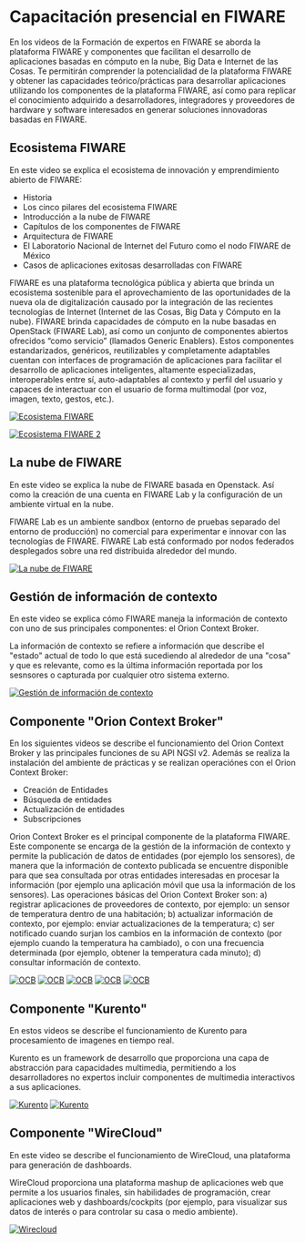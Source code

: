 # Capacitación presencial en FIWARE

En los videos de la Formación de expertos en FIWARE se aborda la plataforma FIWARE y componentes que facilitan el desarrollo de aplicaciones basadas en cómputo en la nube, Big Data e Internet de las Cosas. Te permitirán comprender la potencialidad de la plataforma FIWARE y obtener las capacidades teórico/prácticas para desarrollar aplicaciones utilizando los componentes de la plataforma FIWARE, así como para replicar el conocimiento adquirido a desarrolladores, integradores y proveedores de hardware y software interesados en generar soluciones innovadoras basadas en FIWARE.

## Ecosistema FIWARE
En este video se explica el ecosistema de innovación y emprendimiento abierto de FIWARE: 
- Historia 
- Los cinco pilares del ecosistema FIWARE
- Introducción a la nube de FIWARE 
- Capítulos de los componentes de FIWARE 
- Arquitectura de FIWARE 
- El Laboratorio Nacional de Internet del Futuro como el nodo FIWARE de México
- Casos de aplicaciones exitosas desarrolladas con FIWARE 

FIWARE es una plataforma tecnológica pública y abierta que brinda un ecosistema sostenible para el aprovechamiento de las oportunidades de la nueva ola de digitalización causado por la integración de las recientes tecnologías de Internet (Internet de las Cosas, Big Data y Cómputo en la nube). FIWARE brinda capacidades de cómputo en la nube basadas en OpenStack (FIWARE Lab), así como un conjunto de componentes abiertos ofrecidos “como servicio” (llamados Generic Enablers). Estos componentes estandarizados, genéricos, reutilizables y completamente adaptables cuentan con interfaces de programación de aplicaciones para facilitar el desarrollo de aplicaciones inteligentes, altamente especializadas, interoperables entre sí, auto-adaptables al contexto y perfil del usuario y capaces de interactuar con el usuario de forma multimodal (por voz, imagen, texto, gestos, etc.). 

[![Ecosistema FIWARE](./images//vc1.png)](https://youtu.be/FPcrG-35UbU)

[![Ecosistema FIWARE 2](./images//vc1-1.png)](https://youtu.be/jWL1TVEBLck)


## La nube de FIWARE
En este video se explica la nube de FIWARE basada en Openstack. Así como la creación de una cuenta en FIWARE Lab y la configuración de un ambiente virtual en la nube.

FIWARE Lab es un ambiente sandbox (entorno de pruebas separado del entorno de producción) no comercial para experimentar e innovar con las tecnologías de FIWARE. FIWARE Lab está conformado por nodos federados desplegados sobre una red distribuida alrededor del mundo.

[![La nube de FIWARE](./images//vc2.png)](https://youtu.be/SN8XRVhafCQ)
 

## Gestión de información de contexto
En este video se explica cómo FIWARE maneja la información de contexto con uno de sus principales componentes: el Orion Context Broker.

La información de contexto se refiere a información que describe el "estado" actual de todo lo que está sucediendo al alrededor de una "cosa" y que es relevante, como es la última información reportada por los sesnsores o capturada por cualquier otro sistema externo.

[![Gestión de información de contexto](./images//vc3.png)](https://youtu.be/MMgdPSeiRIA)

## Componente "Orion Context Broker"
En los siguientes videos se describe el funcionamiento del Orion Context Broker y las principales funciones de su API NGSI v2. Además se realiza la instalación del ambiente de prácticas y se realizan operaciónes con el Orion Context Broker: 
- Creación de Entidades
- Búsqueda de entidades
- Actualización de entidades
- Subscripciones

Orion Context Broker es el principal componente de la plataforma FIWARE. Este componente se encarga de la gestión de la información de contexto y permite la publicación de datos de entidades (por ejemplo los sensores), de manera que la información de contexto publicada se encuentre disponible para que sea consultada por otras entidades interesadas en procesar la información (por ejemplo una aplicación móvil que usa la información de los sensores). Las operaciones básicas del Orion Context Broker son: a) registrar aplicaciones de proveedores de contexto, por ejemplo: un sensor de temperatura dentro de una habitación; b) actualizar información de contexto, por ejemplo: enviar actualizaciones de la temperatura; c) ser notificado cuando surjan los cambios en la información de contexto (por ejemplo cuando la temperatura ha cambiado), o con una frecuencia determinada (por ejemplo, obtener la temperatura cada minuto); d) consultar información de contexto.

[![OCB](./images//vc4.png)](https://youtu.be/1bKragojBsU)
[![OCB](./images//vc4-2.png)](https://youtu.be/Y_zEMHaqQ6I)
[![OCB](./images//vc4-3.png)](https://youtu.be/5WFINBXrorY)
[![OCB](./images//vc4-4.png)](https://youtu.be/MIH-s_wAjLo)
[![OCB](./images//vc4-5.png)](https://youtu.be/q5AjenLE4i0)


## Componente "Kurento"
En estos videos se describe el funcionamiento de Kurento para procesamiento de imagenes en tiempo real.

Kurento es un framework de desarrollo que proporciona una capa de abstracción para capacidades multimedia, permitiendo a los desarrolladores no expertos incluir componentes de multimedia interactivos a sus aplicaciones.

[![Kurento](./images//vc5.png)](https://youtu.be/jFJyVGkSehg)
[![Kurento](./images//vc5-1.png)](https://youtu.be/tVQ968oPMbo)


## Componente "WireCloud"
En este video se describe el funcionamiento de WireCloud, una plataforma para generación de dashboards.

WireCloud proporciona una plataforma mashup de aplicaciones web que permite a los usuarios finales, sin habilidades de programación, crear aplicaciones web y dashboards/cockpits (por ejemplo, para visualizar sus datos de interés o para controlar su casa o medio ambiente). 

[![Wirecloud](./images//vc6.png)](https://youtu.be/XAYXj88ZWT4)
